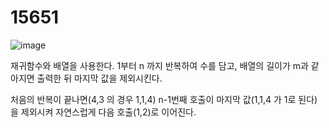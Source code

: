 <h1>15651</h1>

![image](https://user-images.githubusercontent.com/65153512/138019211-f798994f-d2bc-472d-92ba-e273655dbfdc.png)

재귀함수와 배열을 사용한다.
1부터 n 까지 반복하여 수를 담고, 배열의 길이가 m과 같아지면 출력한 뒤
마지막 값을 제외시킨다.

처음의 반복이 끝나면(4,3 의 경우 1,1,4) n-1번째 호출이 마지막 값(1,1,4 가 1로 된다)을 제외시켜 자연스럽게 다음 호출(1,2)로 이어진다.